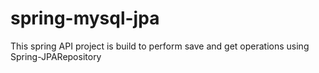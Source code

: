 # spring-mysql-jpa
This spring API project is build to perform save and get operations using Spring-JPARepository
